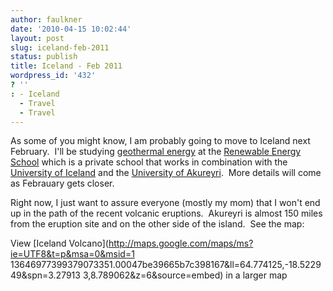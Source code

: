 ```yaml
---
author: faulkner
date: '2010-04-15 10:02:44'
layout: post
slug: iceland-feb-2011
status: publish
title: Iceland - Feb 2011
wordpress_id: '432'
? ''
: - Iceland
  - Travel
  - Travel
---
```


As some of you might know, I am probably going to move to Iceland next
February.  I'll be studying [geothermal
energy](http://www.wikinvest.com/concept/Geothermal_energy) at the [Renewable
Energy School](http://www.res.is/) which is a private school that works in
combination with the [University of
Iceland](http://en.wikipedia.org/wiki/University_of_Iceland) and the
[University of Akureyri](http://english.unak.is/).  More details will come as
Febrauary gets closer.

Right now, I just want to assure everyone (mostly my mom) that I won't end up
in the path of the recent volcanic eruptions.  Akureyri is almost 150 miles
from the eruption site and on the other side of the island.  See the map:

  
View [Iceland Volcano](http://maps.google.com/maps/ms?ie=UTF8&t=p&msa=0&msid=1
13646977399379073351.00047be39665b7c398167&ll=64.774125,-18.522949&spn=3.27913
3,8.789062&z=6&source=embed) in a larger map

